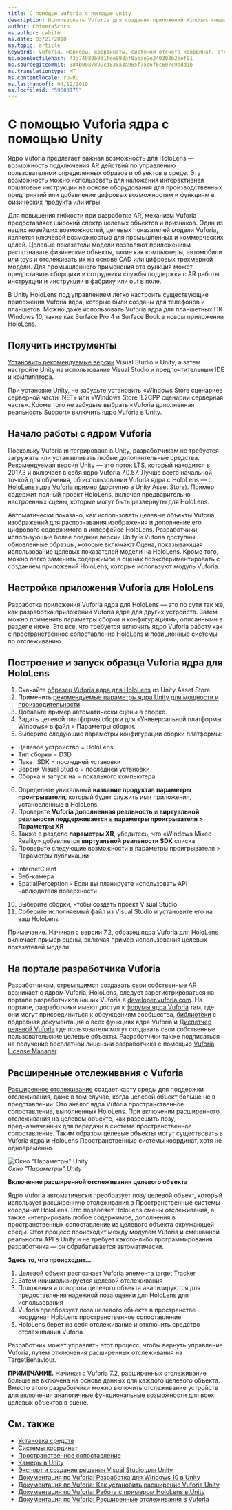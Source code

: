 ```yaml
---
title: С помощью Vuforia с помощью Unity
description: Использовать Vuforia для создания приложений Windows смешанной реальности в Unity.
author: ChimeraScorn
ms.author: cwhite
ms.date: 03/21/2018
ms.topic: article
keywords: Vuforia, маркеры, координаты, системой отсчета координат, отслеживание
ms.openlocfilehash: 43a74989b931fee898af0aeae9e240303b2eef01
ms.sourcegitcommit: 384b0087899cd835a3a965f75c6f6c607c9edd1b
ms.translationtype: MT
ms.contentlocale: ru-RU
ms.lasthandoff: 04/12/2019
ms.locfileid: "59603175"
---
```

# <a name="using-vuforia-engine-with-unity"></a>С помощью Vuforia ядра с помощью Unity

Ядро Vuforia предлагает важная возможность для HoloLens — возможность подключения AR действий по управлению пользователями определенных образов и объектов в среде. Эту возможность можно использовать для наложения интерактивная пошаговые инструкции на основе оборудования для производственных предприятий или добавление цифровых возможностям и функциям в физических продукта или игры. 

Для повышения гибкости при разработке AR, механизм Vuforia предоставляет широкий спектр целевых объектов и признаков. Один из наших новейших возможностей, целевых показателей модели Vuforia, является ключевой возможностью для промышленных и коммерческих целей. Целевые показатели модели позволяют приложениям распознавать физические объекты, такие как компьютеры, автомобили или toys и отслеживать их на основе CAD или цифровых трехмерной модели. Для промышленного применения эта функция может предоставить сборщики и сотрудники службы поддержки с AR работы инструкции и инструкции в фабрику или out в поле. 

В Unity HoloLens под управлением легко настроить существующие приложения Vuforia ядра, которые были созданы для телефонов и планшетов. Можно даже использовать Vuforia ядра для планшетных ПК Windows 10, такие как Surface Pro 4 и Surface Book в новом приложении HoloLens.

## <a name="get-the-tools"></a>Получить инструменты

[Установить рекомендуемые версии](install-the-tools.md) Visual Studio и Unity, а затем настройте Unity на использование Visual Studio и предпочтительным IDE и компилятора. 

При установке Unity, не забудьте установить «Windows Store сценариев серверной части .NET» или «Windows Store IL2CPP сценарии серверная часть». Кроме того не забудьте выбрать «Vuforia дополненная реальность Support» включить ядро Vuforia в Unity.


## <a name="getting-started-with-vuforia-engine"></a>Начало работы с ядром Vuforia

Поскольку Vuforia интегрирована в Unity, разработчикам не требуется загружать или устанавливать любые дополнительные средства. Рекомендуемая версия Unity — это поток LTS, который находится в 2017.3 и включает в себя ядро Vuforia 7.0.57. Лучше всего начальной точкой для обучения, об использовании Vuforia ядра с HoloLens — с [HoloLens ядра Vuforia пример](https://assetstore.unity.com/packages/templates/packs/vuforia-hololens-sample-101553) (доступно в Unity Asset Store). Пример содержит полный проект HoloLens, включая предварительно настроенных сцены, которые могут быть развернуты для HoloLens.

Автоматически показано, как использовать целевые объекты Vuforia изображений для распознавания изображения и дополнение его цифрового содержимого в интерфейсе HoloLens. Разработчики, использующие более поздние версии Unity и Vuforia доступны обновленные образцы, которые включают Сцена, показывающая использование целевых показателей модели на HoloLens. Кроме того, можно легко заменить содержимое в сценах поэкспериментировать с созданием приложений HoloLens, которые используют модуль Vuforia.


## <a name="configuring-a-vuforia-app-for-hololens"></a>Настройка приложения Vuforia для HoloLens

Разработка приложения Vuforia ядра для HoloLens — это по сути так же, как разработка приложений Vuforia ядра для других устройств. Затем можно применить параметры сборки и конфигурациями, описанными в разделе ниже. Это все, что требуется включить ядро Vuforia работу как с пространственное сопоставление HoloLens и позиционные системы по отслеживанию.

## <a name="build-and-run-the-vuforia-engine-sample-for-hololens"></a>Построение и запуск образца Vuforia ядра для HoloLens
1.  Скачайте [образец Vuforia ядра для HoloLens](https://assetstore.unity.com/packages/templates/packs/vuforia-hololens-sample-101553) из Unity Asset Store
2.  Применить [рекомендуемые параметры ядра Unity для мощности и производительности](performance-recommendations-for-unity.md)
3.  Добавьте пример автоматически сцены в сборке.
4.  Задать целевой платформы сборки для «Универсальной платформы Windows» в файл > Параметры сборки.
5.  Выберите следующие параметры конфигурации сборки платформы: 
   * Целевое устройство = HoloLens
   * Тип сборки = D3D
   * Пакет SDK = последней установки
   * Версия Visual Studio = последней установки
   * Сборка и запуск на = локального компьютера
6.  Определите уникальный **название продукта**в **параметры проигрывателя**, который будет служить имя приложения, установленные в HoloLens.
7.  Проверьте **Vuforia дополненная реальность** и **виртуальной реальности поддерживается** в **параметры проигрывателя > Параметры XR**
8.  Также в разделе **параметры XR**, убедитесь, что «Windows Mixed Reality» добавляется **виртуальной реальности SDK** списка
9.  Проверьте следующие возможности в параметры проигрывателя > Параметры публикации 
   * internetClient
   * Веб-камера
   * SpatialPerception - Если вы планируете использовать API наблюдателя поверхности
10. Выберите сборки, чтобы создать проект Visual Studio
11. Соберите исполняемый файл из Visual Studio и установите его на ваш HoloLens

Примечание. Начиная с версии 7.2, образец ядра Vuforia для HoloLens включает пример сцены, включая пример использования целевых показателей модели

## <a name="the-vuforia-developer-portal"></a>На портале разработчика Vuforia

Разработчикам, стремящимся создавать свои собственные AR возникает с ядром Vuforia, HoloLens, следует зарегистрироваться на портале разработчиков наших Vuforia в [developer.vuforia.com](https://developer.vuforia.com/). На портале, разработчики имеют доступ к [форумы ядра Vuforia](https://developer.vuforia.com/forum) там, где они могут присоединиться к обсуждениям сообщества, [библиотеки](https://library.vuforia.com/) с подробная документация о всех функциях ядра Vuforia и [ Диспетчер целевой Vuforia](https://developer.vuforia.com/target-manager) где пользователи могут создавать свои собственные пользовательские целевые объекты. Разработчики также подписаться на получение бесплатной лицензии разработчика с помощью [Vuforia License Manager](https://developer.vuforia.com/license-manager).

## <a name="extended-tracking-with-vuforia"></a>Расширенные отслеживания с Vuforia

[Расширенное отслеживание](https://library.vuforia.com/articles/Training/Extended-Tracking) создает карту среды для поддержки отслеживания, даже в том случае, когда целевой объект больше не в представлении. Это аналог ядра Vuforia пространственное сопоставление, выполненных HoloLens. При включении расширенного отслеживания на целевом объекте, как разрешить позу, предназначенных для передачи в системе пространственное сопоставление. Таким образом целевые объекты могут существовать в Vuforia ядра и HoloLens Пространственные системы координат, хотя не одновременно.

![Окно "Параметры" Unity](images/vuforia-extendedtracking.png)<br>
*Окно "Параметры" Unity*

**Включение расширенной отслеживания целевого объекта**

Ядро Vuforia автоматически преобразует позу целевой объект, который использует расширенную отслеживания в Пространственные системы координат HoloLens. Это позволяет HoloLens смены отслеживания, а также интегрировать любое содержимое, дополнения в пространственных сопоставление из целевого объекта окружающей среды. Этот процесс происходит между модулем Vuforia и смешанной реальности API в Unity и не требует какого-либо программирования разработчика — он обрабатывается автоматически.

**Здесь то, что происходит...**
1. Целевой объект распознает Vuforia элемента target Tracker
2. Затем инициализируется целевой отслеживания
3. Положения и поворота целевого объекта анализируются для предоставления надежной поза оценки для HoloLens для использования
4. Vuforia преобразует поза целевого объекта в пространстве координат HoloLens пространственное сопоставление
5. HoloLens берет на себя отслеживание и отключить средство отслеживания Vuforia

Разработчик может управлять этот процесс, чтобы вернуть управление Vuforia, путем отключения расширенных отслеживания на TargetBehaviour.

**ПРИМЕЧАНИЕ.** Начиная с Vuforia 7.2, расширенных отслеживание больше не включена на основе данных для каждого целевого объекта. Вместо этого разработчики можно включить отслеживание устройств для включения аналогичные функциональные возможности для всех целевых объектов в сцене.


## <a name="see-also"></a>См. также
* [Установка средств](install-the-tools.md)
* [Системы координат](coordinate-systems.md)
* [Пространственное сопоставление](spatial-mapping.md)
* [Камеры в Unity](camera-in-unity.md)
* [Экспорт и создание решения Visual Studio для Unity](exporting-and-building-a-unity-visual-studio-solution.md)
* [Документация по Vuforia: Разработка для Windows 10 в Unity](https://library.vuforia.com/articles/Solution/Developing-for-Windows-10-in-Unity)
* [Документация по Vuforia: Как установить расширение Vuforia Unity](https://library.vuforia.com/articles/Solution/Installing-the-Unity-Extension)
* [Документация по Vuforia: Работа с примером HoloLens в Unity](https://library.vuforia.com/articles/Solution/Working-with-the-HoloLens-sample-in-Unity)
* [Документация по Vuforia: Расширенные отслеживания в Vuforia](https://library.vuforia.com/articles/Training/Extended-Tracking)
